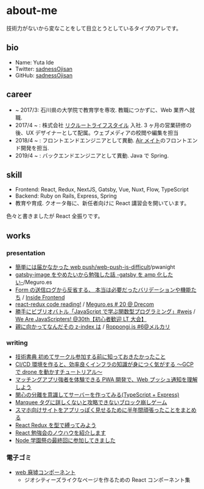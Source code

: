 # about-me

技術力がないから変なことをして目立とうとしているタイプのアレです。

## bio

- Name: Yuta Ide
- Twitter: [sadnessOjisan](https://twitter.com/sadnessOjisan)
- GitHub: [sadnessOjisan](https://github.com/sadnessOjisan)

## career

- ~ 2017/3: 石川県の大学院で教育学を専攻. 教職につかずに、Web 業界へ就職.
- 2017/4 ~ : 株式会社 [リクルートライフスタイル](https://www.recruit-lifestyle.co.jp/) 入社. 3 ヶ月の営業研修の後、UX デザイナーとして配属。ウェブメディアの校閲や編集を担当
- 2018/4 ~ : フロントエンドエンジニアとして異動. [Air メイト](https://airregi.jp/mate/)のフロントエンド開発を担当.
- 2019/4 ~ : バックエンドエンジニアとして異動. Java で Spring.

## skill

- Frontend: React, Redux, NextJS, Gatsby, Vue, Nuxt, Flow, TypeScript
- Backend: Ruby on Rails, Express, Spring
- 教育や育成. クオータ毎に、新任者向けに React 講習会を開いています。

色々と書きましたが React 全振りです。

## works

### presentation

- [簡単には届かなかった web push/web-push-is-difficult](https://speakerdeck.com/sadnessojisan/web-push-is-difficult-number-pwanight)/pwanight
- [gatsby-image をやめたいから勉強した話 -gatsby を amp 化したい-](https://speakerdeck.com/sadnessojisan/gatsby-imagewoyametaikaramian-qiang-sitahua-gatsbywoamphua-sitai)/Meguro.es
- [Form の送信ログから反省する、 本当は必要だったバリデーションや機能たち](https://speakerdeck.com/sadnessojisan/formfalsesong-xin-rogukarafan-sheng-suru-ben-dang-habi-yao-datutabaridesiyonyaji-neng-tati) / [Inside Frontend](http://inside-frontend.com)
- [react-redux code reading!](https://speakerdeck.com/sadnessojisan/react-redux-code-reading-number-meguroes) / [Meguro.es # 20 @ Drecom](https://meguroes.connpass.com/event/118731/)
- [ 勝手にビブリオバトル「JavaScript で学ぶ関数型プログラミング」#wejs](https://speakerdeck.com/sadnessojisan/sheng-shou-nibiburiobatoru-javascriptdexue-buguan-shu-xing-puroguramingu-number-wejs) / [We Are JavaScripters! @30th【初心者歓迎 LT 大会】](https://wajs.connpass.com/event/122984/)
- [親に向かってなんだその z-index は](https://speakerdeck.com/sadnessojisan/qin-nixiang-katutenandasofalsez-indexha) / [Roppongi.js #6@メルカリ](https://roppongi-js.connpass.com/event/98983/)

### writing

- [技術書典 初めてサークル参加する前に知っておきたかったこと](https://note.mu/sadness_ojisan/n/n68914ac1d5ee)
- [CI/CD 環境を作ると、効率良くインフラの知識が身につく気がする 〜GCP で drone を動かすチュートリアル〜](https://qiita.com/sadnessOjisan/items/724c1882d0842f2813f8)
- [マッチングアプリ強者を体験できる PWA 開発で、Web プッシュ通知を理解しよう](https://qiita.com/sadnessOjisan/items/05bbca78bca3301d24b2)
- [関心の分離を意識してサーバーを作ってみる(TypeScript + Express)](https://qiita.com/sadnessOjisan/items/ea5590efa3f55ef56edd)
- [Marquee タグに詳しくないと攻略できないブロック崩しゲーム](https://qiita.com/sadnessOjisan/items/51bb949466fdd065a5a6)
- [スマホ向けサイトをアプリっぽく見せるために半年間頑張ったことをまとめる](https://qiita.com/sadnessOjisan/items/3b21d27cdab0665c0720)
- [React Redux を型で縛ってみよう](https://engineer.recruit-lifestyle.co.jp/techblog/2019-01-31-how-to-bind-react-with-Flow/)
- [React 勉強会のノウハウを紹介します](https://engineer.recruit-lifestyle.co.jp/techblog/2019-01-17-react-training/)
- [Node 学園祭の最終回に参加してきました](https://gihyo.jp/news/report/2018/12/0601)

### 電子ゴミ

- [web 廃墟コンポーネント](https://github.com/sadnessOjisan/re-geo)
  - ジオシティーズライクなページを作るための React コンポーネント集
